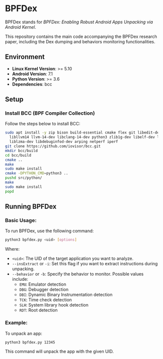 # BPFDex
BPFDex stands for *BPFDex: Enabling Robust Android Apps Unpacking via Android Kernel*.

This repository contains the main code accompanying the BPFDex research paper, including the Dex dumping and behaviors monitoring functionalities.

## Environment

- **Linux Kernel Version**: >= 5.10
- **Android Version**: 7.1
- **Python Version**: >= 3.6
- **Dependencies**: bcc

## Setup

### Install BCC (BPF Compiler Collection)

Follow the steps below to install BCC:

```bash
sudo apt install -y zip bison build-essential cmake flex git libedit-dev \
  libllvm14 llvm-14-dev libclang-14-dev python3 zlib1g-dev libelf-dev libfl-dev python3-setuptools \
  liblzma-dev libdebuginfod-dev arping netperf iperf
git clone https://github.com/iovisor/bcc.git
mkdir bcc/build
cd bcc/build
cmake ..
make
sudo make install
cmake -DPYTHON_CMD=python3 ..
pushd src/python/
make
sudo make install
popd
```

## Running BPFDex

### Basic Usage:

To run BPFDex, use the following command:
```bash
python3 bpfdex.py <uid> [options]
```

Where:
- `<uid>`: The UID of the target application you want to analyze.
- `--insExtract` or `-i`: Set this flag if you want to extract instructions during unpacking.
- `--behavior` or `-b`: Specify the behavior to monitor. Possible values include:
  - `EMU`: Emulator detection
  - `DBG`: Debugger detection
  - `DBI`: Dynamic Binary Instrumentation detection
  - `TCK`: Time check detection
  - `SLH`: System library hook detection
  - `RDT`: Root detection

### Example:

To unpack an app:

```bash
python3 bpfdex.py 12345
```
This command will unpack the app with the given UID. 


